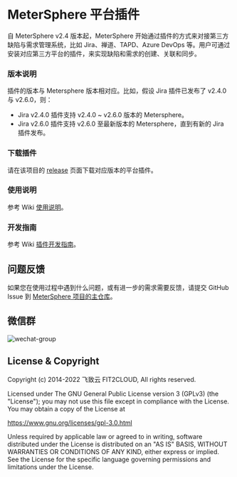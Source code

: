 MeterSphere 平台插件
=============================

自 MeterSphere v2.4 版本起，MeterSphere 开始通过插件的方式来对接第三方缺陷与需求管理系统，比如 Jira、禅道、TAPD、Azure DevOps 等。用户可通过安装对应第三方平台的插件，来实现缺陷和需求的创建、关联和同步。

### 版本说明

插件的版本与 Metersphere 版本相对应。比如，假设 Jira 插件已发布了  v2.4.0 与 v2.6.0，则：

 - Jira v2.4.0 插件支持 v2.4.0 ~ v2.6.0 版本的 Metersphere。
 - Jira v2.6.0 插件支持 v2.6.0 至最新版本的 Metersphere，直到有新的 Jira 插件发布。

### 下载插件

请在该项目的 [release](https://github.com/metersphere/metersphere-platform-plugin/releases) 页面下载对应版本的平台插件。

### 使用说明

参考 Wiki [使用说明](https://github.com/metersphere/metersphere-platform-plugin/wiki/%E4%BD%BF%E7%94%A8%E8%AF%B4%E6%98%8E)。

### 开发指南

参考 Wiki [插件开发指南](https://github.com/metersphere/metersphere-platform-plugin/wiki/%E6%8F%92%E4%BB%B6%E5%BC%80%E5%8F%91%E6%8C%87%E5%8D%97)。

## 问题反馈

如果您在使用过程中遇到什么问题，或有进一步的需求需要反馈，请提交 GitHub Issue 到 [MeterSphere 项目的主仓库](https://github.com/metersphere/metersphere/issues)。
  
## 微信群

![wechat-group](https://metersphere.oss-cn-hangzhou.aliyuncs.com/img/wechat-group.png)

## License & Copyright

Copyright (c) 2014-2022 飞致云 FIT2CLOUD, All rights reserved.

Licensed under The GNU General Public License version 3 (GPLv3)  (the "License"); you may not use this file except in compliance with the License. You may obtain a copy of the License at

https://www.gnu.org/licenses/gpl-3.0.html

Unless required by applicable law or agreed to in writing, software distributed under the License is distributed on an "AS IS" BASIS, WITHOUT WARRANTIES OR CONDITIONS OF ANY KIND, either express or implied. See the License for the specific language governing permissions and limitations under the License.
